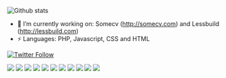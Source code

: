 ![Github stats](https://github-readme-stats.vercel.app/api?username=natecorkish&show_icons=true)

- 🔭 I’m currently working on: Somecv (http://somecv.com) and Lessbuild (http://lessbuild.com) 
- ⚡ Languages: PHP, Javascript, CSS and HTML

<p>
  <a href="https://twitter.com/natecorkish">
    <img alt="Twitter Follow" src="https://img.shields.io/twitter/follow/natecorkish?style=for-the-badge">
  </a>
</p>

![](https://img.shields.io/badge/OS-OSX-informational?style=flat&logoColor=white&color=2bbc8a)
![](https://img.shields.io/badge/Editor-Jetbrains-informational?style=flat&logoColor=white&color=2bbc8a)
![](https://img.shields.io/badge/Shell-ZSH-informational?style=flat&logoColor=white&color=2bbc8a)
![](https://img.shields.io/badge/Code-Python-informational?style=flat&logoColor=white&color=2bbc8a)
![](https://img.shields.io/badge/Code-PHP-informational?style=flat&logoColor=white&color=2bbc8a)
![](https://img.shields.io/badge/Code-Javascript-informational?style=flat&logoColor=white&color=2bbc8a)
![](https://img.shields.io/badge/Code-CSS-informational?style=flat&logoColor=white&color=2bbc8a)
![](https://img.shields.io/badge/Code-HTML-informational?style=flat&logoColor=white&color=2bbc8a)
![](https://img.shields.io/badge/Framework-Laravel-informational?style=flat&logoColor=white&color=2bbc8a)
![](https://img.shields.io/badge/Tools-Docker-informational?style=flat&logoColor=white&color=2bbc8a)
![](https://img.shields.io/badge/Tools-Composer-informational?style=flat&logoColor=white&color=2bbc8a)

